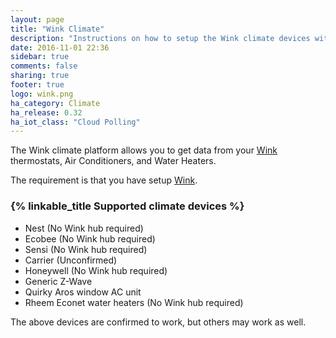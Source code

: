 ```yaml
---
layout: page
title: "Wink Climate"
description: "Instructions on how to setup the Wink climate devices within Home Assistant."
date: 2016-11-01 22:36
sidebar: true
comments: false
sharing: true
footer: true
logo: wink.png
ha_category: Climate
ha_release: 0.32
ha_iot_class: "Cloud Polling"
---
```



The Wink climate platform allows you to get data from your [Wink](http://www.wink.com/) thermostats, Air Conditioners, and Water Heaters.

The requirement is that you have setup [Wink](/components/wink/).


### {% linkable_title Supported climate devices %}

- Nest (No Wink hub required)
- Ecobee (No Wink hub required)
- Sensi (No Wink hub required)
- Carrier (Unconfirmed)
- Honeywell (No Wink hub required)
- Generic Z-Wave
- Quirky Aros window AC unit
- Rheem Econet water heaters (No Wink hub required)

<p class='note'>
The above devices are confirmed to work, but others may work as well.
</p>

